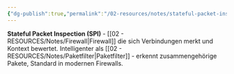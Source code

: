 ```yaml
---
{"dg-publish":true,"permalink":"/02-resources/notes/stateful-packet-inspection/","tags":["filter/verbindung","firewall/typ","sicherheit/it-sicherheit"],"noteIcon":"","updated":"2025-09-27T01:32:44.996+02:00"}
---
```



**Stateful Packet Inspection (SPI)** - [[02 - RESOURCES/Notes/Firewall\|Firewall]] die sich Verbindungen merkt und Kontext bewertet.
Intelligenter als [[02 - RESOURCES/Notes/Paketfilter\|Paketfilter]] - erkennt zusammengehörige Pakete, Standard in modernen Firewalls.